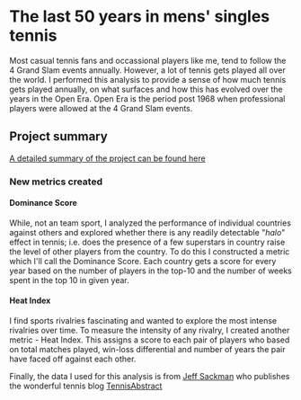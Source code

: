 
# The last 50 years in mens' singles tennis

Most casual tennis fans and occassional players like me, tend to follow the 4 Grand Slam events annually. However, a lot of tennis gets played all over the world. I performed this analysis to provide a sense of how much tennis gets played annually, on what surfaces and how this has evolved over the years in the Open Era. Open Era is the period post 1968 when professional players were allowed at the 4 Grand Slam events. 

## Project summary
[A detailed summary of the project can be found here](https://docs.google.com/presentation/d/12t6xfvNoKewiHlxgwxEXdtDvAnuL2umso6mRuqbGCAk/edit#slide=id.g2d444c599d1_0_226)

### New metrics created

#### Dominance Score

While, not an team sport, I  analyzed the performance of individual countries against others and explored whether there is any readily detectable "_halo_" effect in tennis; i.e. does the presence of a few superstars in country raise the level of other players from the country. To do this I constructed a metric which I'll call the Dominance Score. Each country gets a score for every year based on the number of players in the top-10 and the number of weeks spent in the top 10 in given year. 

#### Heat Index

I find sports rivalries fascinating and wanted to explore the most intense rivalries over time. To measure the intensity of any rivalry, I created another metric - Heat Index. This assigns a score to each pair of players who based on total matches played, win-loss differential and number of years the pair have faced off against each other. 

Finally, the data I used for this analysis is from [Jeff Sackman](https://github.com/JeffSackmann/tennis_atp) who publishes the wonderful tennis blog [TennisAbstract](https://www.tennisabstract.com/blog/)
